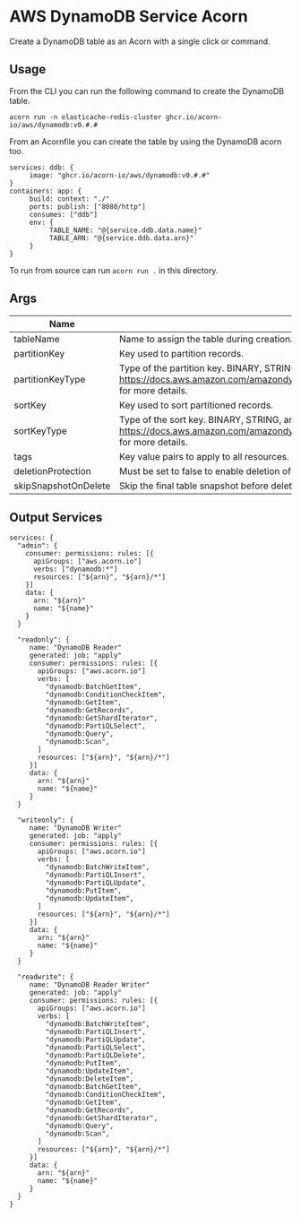 # AWS DynamoDB Service Acorn

Create a DynamoDB table as an Acorn with a single click or command.

## Usage

From the CLI you can run the following command to create the DynamoDB table.

```shell
acorn run -n elasticache-redis-cluster ghcr.io/acorn-io/aws/dynamodb:v0.#.#
```

From an Acornfile you can create the table by using the DynamoDB acorn too.
```cue
services: ddb: {
     image: "ghcr.io/acorn-io/aws/dynamodb:v0.#.#"
}
containers: app: {
     build: context: "./"
     ports: publish: ["8080/http"]
     consumes: ["ddb"]
     env: {
          TABLE_NAME: "@{service.ddb.data.name}"
          TABLE_ARN: "@{service.ddb.data.arn}"
     }
}
```

To run from source can run `acorn run .` in this directory.

## Args

| Name                 | Description                                                                                                                                                                                                                  | Type   | Default |
|----------------------|------------------------------------------------------------------------------------------------------------------------------------------------------------------------------------------------------------------------------|--------|---------|
| tableName            | Name to assign the table during creation.                                                                                                                                                                                    | string |         | 
| partitionKey         | Key used to partition records.                                                                                                                                                                                               | string | id      | 
| partitionKeyType     | Type of the partition key. BINARY, STRING, and NUMBER are the valid values. See https://docs.aws.amazon.com/amazondynamodb/latest/developerguide/HowItWorks.NamingRulesDataTypes.html#HowItWorks.DataTypes for more details. | string | STRING  | 
| sortKey              | Key used to sort partitioned records.                                                                                                                                                                                        | string |         | 
| sortKeyType          | Type of the sort key. BINARY, STRING, and NUMBER are the valid values. See https://docs.aws.amazon.com/amazondynamodb/latest/developerguide/HowItWorks.NamingRulesDataTypes.html#HowItWorks.DataTypes for more details.      | string | STRING  | 
| tags                 | Key value pairs to apply to all resources.                                                                                                                                                                                   | object | {}      |
| deletionProtection   | Must be set to false to enable deletion of the table.                                                                                                                                                                        | bool   | false   |
| skipSnapshotOnDelete | Skip the final table snapshot before deletion if set to true.                                                                                                                                                                | bool   | false   |

## Output Services

```cue
services: {
  "admin": {
    consumer: permissions: rules: [{
      apiGroups: ["aws.acorn.io"]
      verbs: ["dynamodb:*"]
      resources: ["${arn}", "${arn}/*"]
    }]
    data: {
      arn: "${arn}"
      name: "${name}"
    }
  }

  "readonly": {
     name: "DynamoDB Reader"
     generated: job: "apply"
     consumer: permissions: rules: [{
       apiGroups: ["aws.acorn.io"]
       verbs: [
         "dynamodb:BatchGetItem",
         "dynamodb:ConditionCheckItem",
         "dynamodb:GetItem",
         "dynamodb:GetRecords",
         "dynamodb:GetShardIterator",
         "dynamodb:PartiQLSelect",
         "dynamodb:Query",
         "dynamodb:Scan",
       ]
       resources: ["${arn}", "${arn}/*"]
     }]
     data: {
       arn: "${arn}"
       name: "${name}"
     }
  }

  "writeonly": {
     name: "DynamoDB Writer"
     generated: job: "apply"
     consumer: permissions: rules: [{
       apiGroups: ["aws.acorn.io"]
       verbs: [
         "dynamodb:BatchWriteItem",
         "dynamodb:PartiQLInsert",
         "dynamodb:PartiQLUpdate",
         "dynamodb:PutItem",
         "dynamodb:UpdateItem",
       ]
       resources: ["${arn}", "${arn}/*"]
     }]
     data: {
       arn: "${arn}"
       name: "${name}"
     }
  }

  "readwrite": {
     name: "DynamoDB Reader Writer"
     generated: job: "apply"
     consumer: permissions: rules: [{
       apiGroups: ["aws.acorn.io"]
       verbs: [
         "dynamodb:BatchWriteItem",
         "dynamodb:PartiQLInsert",
         "dynamodb:PartiQLUpdate",
         "dynamodb:PartiQLSelect",
         "dynamodb:PartiQLDelete",
         "dynamodb:PutItem",
         "dynamodb:UpdateItem",
         "dynamodb:DeleteItem",
         "dynamodb:BatchGetItem",
         "dynamodb:ConditionCheckItem",
         "dynamodb:GetItem",
         "dynamodb:GetRecords",
         "dynamodb:GetShardIterator",
         "dynamodb:Query",
         "dynamodb:Scan",
       ]
       resources: ["${arn}", "${arn}/*"]
     }]
     data: {
       arn: "${arn}"
       name: "${name}"
     }
  }
}
```
